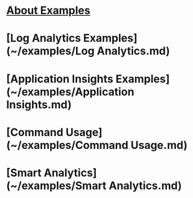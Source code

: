 # [About Examples](examples.md)
# [Log Analytics Examples](~/examples/Log Analytics.md)
# [Application Insights Examples](~/examples/Application Insights.md)
# [Command Usage](~/examples/Command Usage.md)
# [Smart Analytics](~/examples/Smart Analytics.md)
# 
